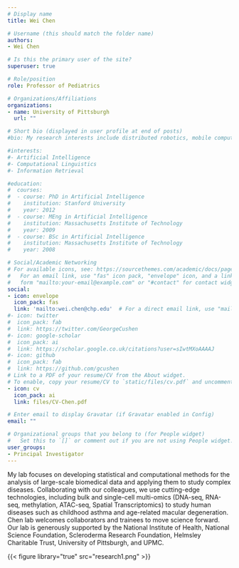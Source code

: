 ```yaml
---
# Display name
title: Wei Chen

# Username (this should match the folder name)
authors:
- Wei Chen

# Is this the primary user of the site?
superuser: true

# Role/position
role: Professor of Pediatrics

# Organizations/Affiliations
organizations:
- name: University of Pittsburgh
  url: ""

# Short bio (displayed in user profile at end of posts)
#bio: My research interests include distributed robotics, mobile computing and programmable matter.

#interests:
#- Artificial Intelligence
#- Computational Linguistics
#- Information Retrieval

#education:
#  courses:
#  - course: PhD in Artificial Intelligence
#    institution: Stanford University
#    year: 2012
#  - course: MEng in Artificial Intelligence
#    institution: Massachusetts Institute of Technology
#    year: 2009
#  - course: BSc in Artificial Intelligence
#    institution: Massachusetts Institute of Technology
#    year: 2008

# Social/Academic Networking
# For available icons, see: https://sourcethemes.com/academic/docs/page-builder/#icons
#   For an email link, use "fas" icon pack, "envelope" icon, and a link in the
#   form "mailto:your-email@example.com" or "#contact" for contact widget.
social:
- icon: envelope
  icon_pack: fas
  link: 'mailto:wei.chen@chp.edu'  # For a direct email link, use "mailto:test@example.org".
#- icon: twitter
#  icon_pack: fab
#  link: https://twitter.com/GeorgeCushen
#- icon: google-scholar
#  icon_pack: ai
#  link: https://scholar.google.co.uk/citations?user=sIwtMXoAAAAJ
#- icon: github
#  icon_pack: fab
#  link: https://github.com/gcushen
# Link to a PDF of your resume/CV from the About widget.
# To enable, copy your resume/CV to `static/files/cv.pdf` and uncomment the lines below.
- icon: cv
  icon_pack: ai
  link: files/CV-Chen.pdf

# Enter email to display Gravatar (if Gravatar enabled in Config)
email: ""

# Organizational groups that you belong to (for People widget)
#   Set this to `[]` or comment out if you are not using People widget.
user_groups:
- Principal Investigator
---
```


<!-- I am an Associate Professor of [Pediatrics](https://www.pediatrics.pitt.edu/people/wei-chen-phd) (primary, with Tenure), [Biostatistics](https://www.publichealth.pitt.edu/home/directory/wei-chen) (secondary), [Human Genetics](https://www.publichealth.pitt.edu/home/directory/wei-chen) (secondary), and [Biomedical Informatics](https://www.dbmi.pitt.edu/node/52286) (secondary) at the [University of Pittsburgh](https://www.pitt.edu/) and the Director of Statistical Genetics Core at UPMC Children's Hospital of Pittsburgh. -->

My lab focuses on developing statistical and computational methods for the analysis of large-scale biomedical data and applying them to study complex diseases. Collaborating with our colleagues, we use cutting-edge technologies, including bulk and single-cell multi-omics (DNA-seq, RNA-seq, methylation, ATAC-seq, Spatial Transcriptomics) to study human diseases such as childhood asthma and age-related macular degeneration. Chen lab welcomes collaborators and trainees to move science forward.  Our lab is generously supported by the National Institute of Health, National Science Foundation, Scleroderma Research Foundation, Helmsley Charitable Trust,  University of Pittsburgh, and UPMC.

{{< figure library="true" src="research1.png" >}}

<!-- Postdoc positions are available [here]({{< ref "/positions/index.md" >}}). Positions for graduate student research assistants and undergraduate student workers are also available. Rotation students are also welcome. Please contact Wei Chen at wei.chen@chp.edu for more information. -->

<!-- {{% staticref "files/Postdoc-Pittsburgh-2016.pdf" "newtab" %}}here{{% /staticref %}} -->
